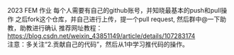 2023 FEM 作业
每个人需要有自己的github账号，并知晓最基本的push和pull操作
之后fork这个仓库，并自己进行上传，提一个pull request, 然后群中@一下助教，助教进行确认
推荐网址教程：https://blog.csdn.net/weixin_43851149/article/details/107283174  
注意：多关注“2.贡献自己的代码”，然后从1中学习推代码的操作。
